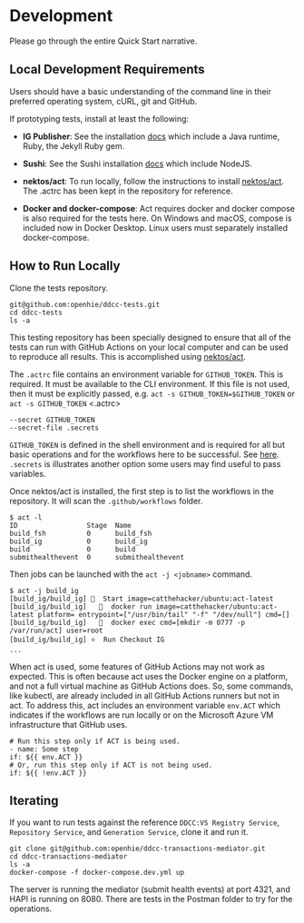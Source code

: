 # Development

Please go through the entire Quick Start narrative.

## Local Development Requirements

Users should have a basic understanding of the command line in their preferred operating system, cURL, git and GitHub.

If prototyping tests, install at least the following:

* **IG Publisher**: See the installation [docs](https://confluence.hl7.org/display/FHIR/IG+Publisher+Documentation) which include a Java runtime, Ruby, the Jekyll Ruby gem.

* **Sushi**: See the Sushi installation [docs](https://fshschool.org/docs/sushi/installation/) which include NodeJS.

* **nektos/act**: To run locally, follow the instructions to install [nektos/act]([nektos/act](https://github.com/nektos/act)). The .actrc has been kept in the repository for reference. 

* **Docker and docker-compose**: Act requires docker and docker compose is also required for the tests here. On Windows and macOS, compose is included now in Docker Desktop. Linux users must separately installed docker-compose.

## How to Run Locally

Clone the tests repository.
```
git@github.com:openhie/ddcc-tests.git
cd ddcc-tests
ls -a
```

This testing repository has been specially designed to ensure that all of the tests can run with GitHub Actions on your local computer and can be used to reproduce all results. This is accomplished using [nektos/act](https://github.com/nektos/act).

The `.actrc` file contains an environment variable for `GITHUB_TOKEN`. This is required. It must be available to the CLI environment. If this file is not used, then it must be explicitly passed, e.g. `act -s GITHUB_TOKEN=$GITHUB_TOKEN` or `act -s GITHUB_TOKEN`
<.actrc>
```
--secret GITHUB_TOKEN
--secret-file .secrets
```

`GITHUB_TOKEN` is defined in the shell environment and is required for all but basic operations and for the workflows here to be successful. See [here](https://docs.github.com/en/actions/security-guides/automatic-token-authentication). `.secrets` is illustrates another option some users may find useful to pass variables.

Once nektos/act is installed, the first step is to list the workflows in the repository. It will scan the `.github/workflows` folder.
```
$ act -l
ID                 Stage  Name
build_fsh          0      build_fsh
build_ig           0      build_ig
build              0      build
submithealthevent  0      submithealthevent
```

Then jobs can be launched with the `act -j <jobname>` command.
```
$ act -j build_ig
[build_ig/build_ig] 🚀  Start image=catthehacker/ubuntu:act-latest
[build_ig/build_ig]   🐳  docker run image=catthehacker/ubuntu:act-latest platform= entrypoint=["/usr/bin/tail" "-f" "/dev/null"] cmd=[]
[build_ig/build_ig]   🐳  docker exec cmd=[mkdir -m 0777 -p /var/run/act] user=root
[build_ig/build_ig] ⭐  Run Checkout IG
...
```

When act is used, some features of GitHub Actions may not work as expected. This is often because act uses the Docker engine on a platform, and not a full virtual machine as GitHub Actions does. So, some commands, like kubectl, are already included in all GitHub Actions runners but not in act. To address this, act includes an environment variable `env.ACT` which indicates if the workflows are run locally or on the Microsoft Azure VM infrastructure that GitHub uses.

```
# Run this step only if ACT is being used.
- name: Some step
if: ${{ env.ACT }}
# Or, run this step only if ACT is not being used.
if: ${{ !env.ACT }}
```

## Iterating

If you want to run tests against the reference `DDCC:VS Registry Service`, `Repository Service`, and `Generation Service`, clone it and run it.
```
git clone git@github.com:openhie/ddcc-transactions-mediator.git
cd ddcc-transactions-mediator
ls -a
docker-compose -f docker-compose.dev.yml up
```
The server is running the mediator (submit health events) at port 4321, and HAPI is running on 8080. There are tests in the Postman folder to try for the operations.
